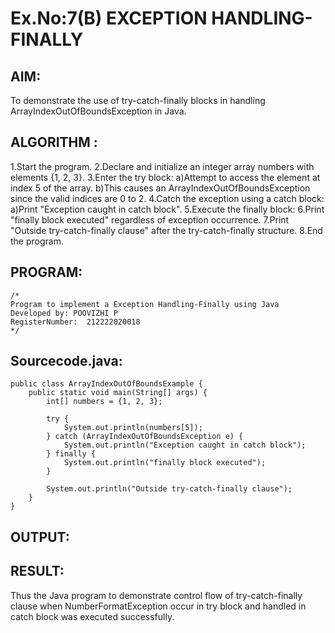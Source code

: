 # Ex.No:7(B) EXCEPTION HANDLING-FINALLY
## AIM:
To demonstrate the use of try-catch-finally blocks in handling ArrayIndexOutOfBoundsException in Java.

## ALGORITHM :
1.Start the program.
2.Declare and initialize an integer array numbers with elements {1, 2, 3}.
3.Enter the try block:
a)Attempt to access the element at index 5 of the array.
b)This causes an ArrayIndexOutOfBoundsException since the valid indices are 0 to 2.
4.Catch the exception using a catch block:
a)Print "Exception caught in catch block".
5.Execute the finally block:
6.Print "finally block executed" regardless of exception occurrence.
7.Print "Outside try-catch-finally clause" after the try-catch-finally structure.
8.End the program.

## PROGRAM:
 ```
/*
Program to implement a Exception Handling-Finally using Java
Developed by: POOVIZHI P
RegisterNumber:  212222020018
*/
```

## Sourcecode.java:
```
public class ArrayIndexOutOfBoundsExample {
    public static void main(String[] args) {
        int[] numbers = {1, 2, 3};

        try {
            System.out.println(numbers[5]); 
        } catch (ArrayIndexOutOfBoundsException e) {
            System.out.println("Exception caught in catch block");
        } finally {
            System.out.println("finally block executed");
        }

        System.out.println("Outside try-catch-finally clause");
    }
}
```

## OUTPUT:



## RESULT:
Thus the Java program to demonstrate control flow of try-catch-finally clause when NumberFormatException occur in try block and handled in catch block was executed successfully.



